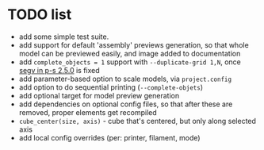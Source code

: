 # TODO list

* add some simple test suite.
* add support for default 'assembly' previews generation, so that whole model can be previewed easily, and image added to documentation
* add `complete_objects = 1` support with `--duplicate-grid 1,N`, once [segv in p-s 2.5.0](https://github.com/prusa3d/PrusaSlicer/issues/9363) is fixed
* add parameter-based option to scale models, via `project.config`
* add option to do sequential printing (`--complete-objets`)
* add optional target for model preview generation
* add dependencies on optional config files, so that after these are removed, proper elements get recompiled
* `cube_center(size, axis)` - cube that's centered, but only along selected axis
* add local config overrides (per: printer, filament, mode)
